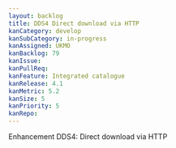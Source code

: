 ```yaml
---
layout: backlog
title: DDS4 Direct download via HTTP
kanCategory: develop
kanSubCategory: in-progress
kanAssigned: UKMO
kanBacklog: 79
kanIssue:
kanPullReq:
kanFeature: Integrated catalogue
kanRelease: 4.1
kanMetric: 5.2
kanSize: 5
kanPriority: 5
kanRepo: 
---
```

Enhancement DDS4: Direct download via HTTP
